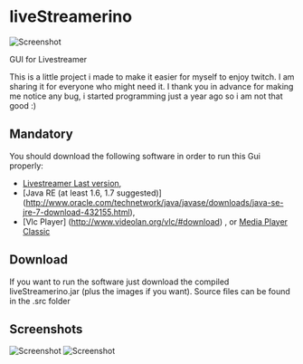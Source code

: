 liveStreamerino
===============
![Screenshot](https://farm4.staticflickr.com/3845/14467939372_2b5f681598.jpg)

GUI for Livestreamer

This is a little project i made to make it easier for myself to enjoy twitch.
I am sharing it for everyone who might need it.
I thank you in advance for making me notice any bug, i started programming just a year ago so i am not that good :)

Mandatory
--------
You should download the following software in order to run this Gui properly:


* [Livestreamer Last version](https://github.com/chrippa/livestreamer/releases),
* [Java RE (at least 1.6, 1.7 suggested)] (http://www.oracle.com/technetwork/java/javase/downloads/java-se-jre-7-download-432155.html),
* [Vlc Player] (http://www.videolan.org/vlc/#download) , or [Media Player Classic](http://mpc-hc.org/downloads/)

Download
--------

If you want to run the software just download the compiled liveStreamerino.jar (plus the images if you want).
Source files can be found in the .src folder

Screenshots
--------

![Screenshot](https://farm3.staticflickr.com/2929/14467959542_bdc18c1d96.jpg)
![Screenshot](https://farm3.staticflickr.com/2929/14467959542_bdc18c1d96.jpg)
